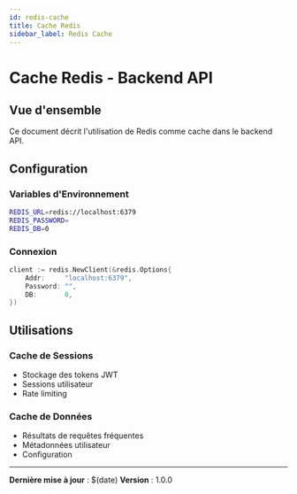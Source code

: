 ```yaml
---
id: redis-cache
title: Cache Redis
sidebar_label: Redis Cache
---
```


# Cache Redis - Backend API

## Vue d'ensemble

Ce document décrit l'utilisation de Redis comme cache dans le backend API.

## Configuration

### Variables d'Environnement
```bash
REDIS_URL=redis://localhost:6379
REDIS_PASSWORD=
REDIS_DB=0
```

### Connexion
```go
client := redis.NewClient(&redis.Options{
    Addr:     "localhost:6379",
    Password: "",
    DB:       0,
})
```

## Utilisations

### Cache de Sessions
- Stockage des tokens JWT
- Sessions utilisateur
- Rate limiting

### Cache de Données
- Résultats de requêtes fréquentes
- Métadonnées utilisateur
- Configuration

---

**Dernière mise à jour** : $(date)
**Version** : 1.0.0 